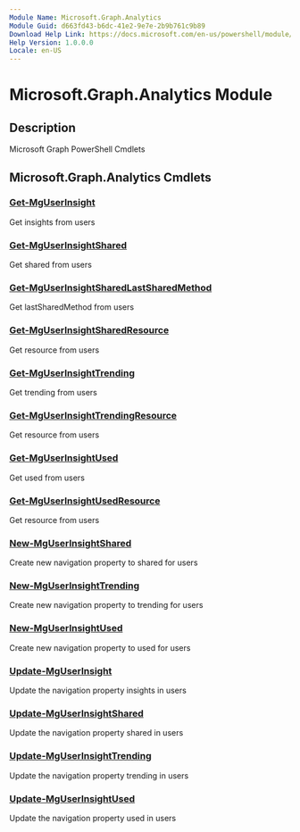```yaml
---
Module Name: Microsoft.Graph.Analytics
Module Guid: d663fd43-b6dc-41e2-9e7e-2b9b761c9b89
Download Help Link: https://docs.microsoft.com/en-us/powershell/module/microsoft.graph.analytics
Help Version: 1.0.0.0
Locale: en-US
---
```


# Microsoft.Graph.Analytics Module
## Description
Microsoft Graph PowerShell Cmdlets

## Microsoft.Graph.Analytics Cmdlets
### [Get-MgUserInsight](Get-MgUserInsight.md)
Get insights from users

### [Get-MgUserInsightShared](Get-MgUserInsightShared.md)
Get shared from users

### [Get-MgUserInsightSharedLastSharedMethod](Get-MgUserInsightSharedLastSharedMethod.md)
Get lastSharedMethod from users

### [Get-MgUserInsightSharedResource](Get-MgUserInsightSharedResource.md)
Get resource from users

### [Get-MgUserInsightTrending](Get-MgUserInsightTrending.md)
Get trending from users

### [Get-MgUserInsightTrendingResource](Get-MgUserInsightTrendingResource.md)
Get resource from users

### [Get-MgUserInsightUsed](Get-MgUserInsightUsed.md)
Get used from users

### [Get-MgUserInsightUsedResource](Get-MgUserInsightUsedResource.md)
Get resource from users

### [New-MgUserInsightShared](New-MgUserInsightShared.md)
Create new navigation property to shared for users

### [New-MgUserInsightTrending](New-MgUserInsightTrending.md)
Create new navigation property to trending for users

### [New-MgUserInsightUsed](New-MgUserInsightUsed.md)
Create new navigation property to used for users

### [Update-MgUserInsight](Update-MgUserInsight.md)
Update the navigation property insights in users

### [Update-MgUserInsightShared](Update-MgUserInsightShared.md)
Update the navigation property shared in users

### [Update-MgUserInsightTrending](Update-MgUserInsightTrending.md)
Update the navigation property trending in users

### [Update-MgUserInsightUsed](Update-MgUserInsightUsed.md)
Update the navigation property used in users

